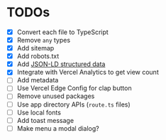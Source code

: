 # TODOs

- [x] Convert each file to TypeScript
- [x] Remove `any` types
- [x] Add sitemap
- [x] Add robots.txt
- [x] Add [JSON-LD structured data](https://nextjs.org/docs/app/building-your-application/optimizing/metadata#json-ld)
- [x] Integrate with Vercel Analytics to get view count
- [ ] Add metadata
- [ ] Use Vercel Edge Config for clap button
- [ ] Remove unused packages
- [ ] Use app directory APIs (`route.ts` files)
- [ ] Use local fonts
- [ ] Add toast message
- [ ] Make menu a modal dialog?